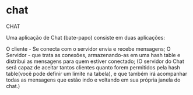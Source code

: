 # chat
CHAT

Uma aplicação de Chat (bate-papo) consiste em duas aplicações:

O cliente - Se conecta com o servidor envia e recebe mensagens;
O Servidor - que trata as conexões, armazenando-as em uma hash table e distribui as mensagens para quem estiver conectado; (O servidor do Chat será capaz de aceitar tantos clientes quanto forem permitidos pela hash table(você pode definir um limite na tabela), e que também irá acompanhar todas as mensagens que estão indo e voltando em sua própria janela do chat.)
